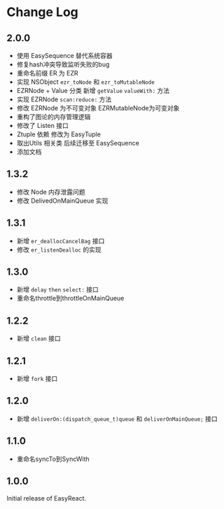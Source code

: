 # Change Log

## 2.0.0 

- 使用 EasySequence 替代系统容器
- 修复hash冲突导致监听失败的bug
-  重命名前缀 ER 为 EZR
-  实现 NSObject `ezr_toNode`  和 `ezr_toMutableNode`
-  EZRNode + Value 分类 新增 `getValue` `valueWith:` 方法
-  实现 EZRNode `scan:reduce:` 方法
-  修改 EZRNode 为不可变对象 EZRMutableNode为可变对象
-  重构了图论的内存管理逻辑
-  修改了 Listen 接口
-  Ztuple 依赖 修改为 EasyTuple
-  取出Utils 相关类 后续迁移至 EasySequence
-  添加文档 

## 1.3.2

-  修改 Node 内存泄露问题
-  修改 DelivedOnMainQueue 实现

## 1.3.1

-  新增 `er_deallocCancelBag` 接口
-  修改 `er_listenDealloc` 的实现

## 1.3.0

-  新增 `delay` `then` `select:` 接口
-  重命名throttle到throttleOnMainQueue

## 1.2.2

-  新增 `clean` 接口

## 1.2.1

-  新增 `fork` 接口

## 1.2.0

-  新增 `deliverOn:(dispatch_queue_t)queue` 和 `deliverOnMainQueue;` 接口

## 1.1.0

-  重命名syncTo到SyncWith


## 1.0.0

Initial release of EasyReact.
